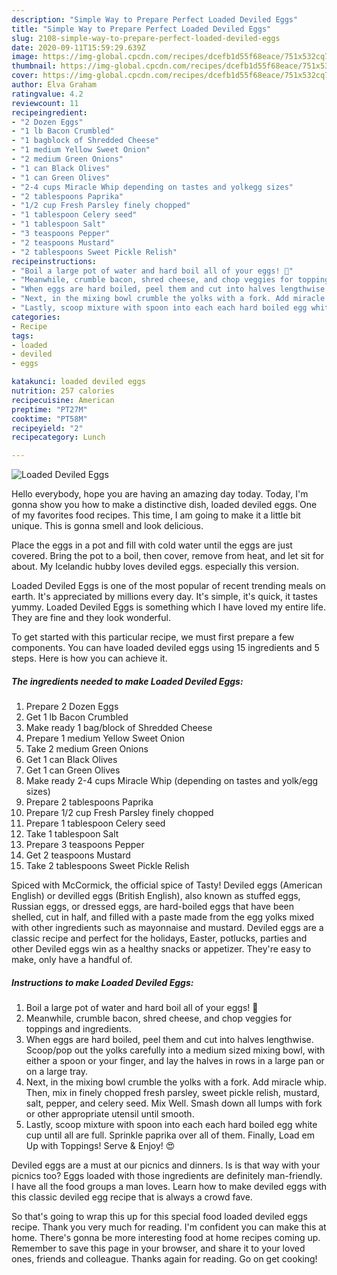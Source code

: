 ```yaml
---
description: "Simple Way to Prepare Perfect Loaded Deviled Eggs"
title: "Simple Way to Prepare Perfect Loaded Deviled Eggs"
slug: 2108-simple-way-to-prepare-perfect-loaded-deviled-eggs
date: 2020-09-11T15:59:29.639Z
image: https://img-global.cpcdn.com/recipes/dcefb1d55f68eace/751x532cq70/loaded-deviled-eggs-recipe-main-photo.jpg
thumbnail: https://img-global.cpcdn.com/recipes/dcefb1d55f68eace/751x532cq70/loaded-deviled-eggs-recipe-main-photo.jpg
cover: https://img-global.cpcdn.com/recipes/dcefb1d55f68eace/751x532cq70/loaded-deviled-eggs-recipe-main-photo.jpg
author: Elva Graham
ratingvalue: 4.2
reviewcount: 11
recipeingredient:
- "2 Dozen Eggs"
- "1 lb Bacon Crumbled"
- "1 bagblock of Shredded Cheese"
- "1 medium Yellow Sweet Onion"
- "2 medium Green Onions"
- "1 can Black Olives"
- "1 can Green Olives"
- "2-4 cups Miracle Whip depending on tastes and yolkegg sizes"
- "2 tablespoons Paprika"
- "1/2 cup Fresh Parsley finely chopped"
- "1 tablespoon Celery seed"
- "1 tablespoon Salt"
- "3 teaspoons Pepper"
- "2 teaspoons Mustard"
- "2 tablespoons Sweet Pickle Relish"
recipeinstructions:
- "Boil a large pot of water and hard boil all of your eggs! 👏"
- "Meanwhile, crumble bacon, shred cheese, and chop veggies for toppings and ingredients."
- "When eggs are hard boiled, peel them and cut into halves lengthwise. Scoop/pop out the yolks carefully into a medium sized mixing bowl, with either a spoon or your finger, and lay the halves in rows in a large pan or on a large tray."
- "Next, in the mixing bowl crumble the yolks with a fork. Add miracle whip. Then, mix in finely chopped fresh parsley, sweet pickle relish, mustard, salt, pepper, and celery seed. Mix Well. Smash down all lumps with fork or other appropriate utensil until smooth."
- "Lastly, scoop mixture with spoon into each each hard boiled egg white cup until all are full. Sprinkle paprika over all of them. Finally, Load em Up with Toppings! Serve &amp; Enjoy! 😍"
categories:
- Recipe
tags:
- loaded
- deviled
- eggs

katakunci: loaded deviled eggs 
nutrition: 257 calories
recipecuisine: American
preptime: "PT27M"
cooktime: "PT58M"
recipeyield: "2"
recipecategory: Lunch

---
```



![Loaded Deviled Eggs](https://img-global.cpcdn.com/recipes/dcefb1d55f68eace/751x532cq70/loaded-deviled-eggs-recipe-main-photo.jpg)

Hello everybody, hope you are having an amazing day today. Today, I'm gonna show you how to make a distinctive dish, loaded deviled eggs. One of my favorites food recipes. This time, I am going to make it a little bit unique. This is gonna smell and look delicious.

Place the eggs in a pot and fill with cold water until the eggs are just covered. Bring the pot to a boil, then cover, remove from heat, and let sit for about. My Icelandic hubby loves deviled eggs. especially this version.

Loaded Deviled Eggs is one of the most popular of recent trending meals on earth. It's appreciated by millions every day. It's simple, it's quick, it tastes yummy. Loaded Deviled Eggs is something which I have loved my entire life. They are fine and they look wonderful.


To get started with this particular recipe, we must first prepare a few components. You can have loaded deviled eggs using 15 ingredients and 5 steps. Here is how you can achieve it.

<!--inarticleads1-->

##### The ingredients needed to make Loaded Deviled Eggs:

1. Prepare 2 Dozen Eggs
1. Get 1 lb Bacon Crumbled
1. Make ready 1 bag/block of Shredded Cheese
1. Prepare 1 medium Yellow Sweet Onion
1. Take 2 medium Green Onions
1. Get 1 can Black Olives
1. Get 1 can Green Olives
1. Make ready 2-4 cups Miracle Whip (depending on tastes and yolk/egg sizes)
1. Prepare 2 tablespoons Paprika
1. Prepare 1/2 cup Fresh Parsley finely chopped
1. Prepare 1 tablespoon Celery seed
1. Take 1 tablespoon Salt
1. Prepare 3 teaspoons Pepper
1. Get 2 teaspoons Mustard
1. Take 2 tablespoons Sweet Pickle Relish


Spiced with McCormick, the official spice of Tasty! Deviled eggs (American English) or devilled eggs (British English), also known as stuffed eggs, Russian eggs, or dressed eggs, are hard-boiled eggs that have been shelled, cut in half, and filled with a paste made from the egg yolks mixed with other ingredients such as mayonnaise and mustard. Deviled eggs are a classic recipe and perfect for the holidays, Easter, potlucks, parties and other Deviled eggs win as a healthy snacks or appetizer. They&#39;re easy to make, only have a handful of. 

<!--inarticleads2-->

##### Instructions to make Loaded Deviled Eggs:

1. Boil a large pot of water and hard boil all of your eggs! 👏
1. Meanwhile, crumble bacon, shred cheese, and chop veggies for toppings and ingredients.
1. When eggs are hard boiled, peel them and cut into halves lengthwise. Scoop/pop out the yolks carefully into a medium sized mixing bowl, with either a spoon or your finger, and lay the halves in rows in a large pan or on a large tray.
1. Next, in the mixing bowl crumble the yolks with a fork. Add miracle whip. Then, mix in finely chopped fresh parsley, sweet pickle relish, mustard, salt, pepper, and celery seed. Mix Well. Smash down all lumps with fork or other appropriate utensil until smooth.
1. Lastly, scoop mixture with spoon into each each hard boiled egg white cup until all are full. Sprinkle paprika over all of them. Finally, Load em Up with Toppings! Serve &amp; Enjoy! 😍


Deviled eggs are a must at our picnics and dinners. Is is that way with your picnics too? Eggs loaded with those ingredients are definitely man-friendly. I have all the food groups a man loves. Learn how to make deviled eggs with this classic deviled egg recipe that is always a crowd fave. 

So that's going to wrap this up for this special food loaded deviled eggs recipe. Thank you very much for reading. I'm confident you can make this at home. There's gonna be more interesting food at home recipes coming up. Remember to save this page in your browser, and share it to your loved ones, friends and colleague. Thanks again for reading. Go on get cooking!
